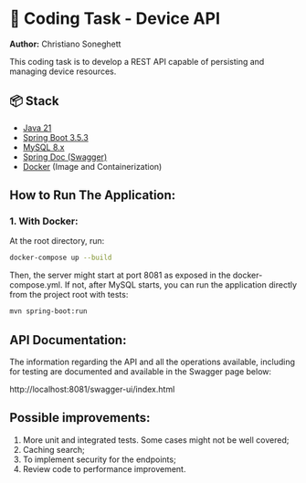 

# 🚀 Coding Task - Device API

**Author:** Christiano Soneghett


This coding task is to develop a REST API capable of persisting and managing device resources.

## 📦 Stack

- [Java 21](https://docs.oracle.com/en/java/javase/21/)
- [Spring Boot 3.5.3](https://spring.io/projects/spring-boot) 
- [MySQL 8.x](https://dev.mysql.com/downloads/mysql/8.0.html) 
- [Spring Doc (Swagger)](https://springdoc.org/) 
- [Docker](https://www.docker.com/)  (Image and Containerization)


## How to Run The Application:

### 1. With Docker:

At the root directory, run:

```bash
docker-compose up --build
```

Then, the server might start at port 8081 as exposed in the docker-compose.yml. If not, after MySQL starts, you can run
the application directly from the project root with tests:

```bash
mvn spring-boot:run
```

##

## API Documentation:

The information regarding the API and all the operations available, including for testing are documented and available in the Swagger page below:

http://localhost:8081/swagger-ui/index.html

## Possible improvements:

1) More unit and integrated tests. Some cases might not be well covered;
2) Caching search;
3) To implement security for the endpoints;
4) Review code to performance improvement.
